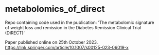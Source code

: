 # metabolomics_of_direct
Repo containing code used in the publication: 'The metabolomic signature of weight loss and remission in the Diabetes Remission Clinical Trial (DiRECT)'

Paper published online on 25th October 2023.
https://link.springer.com/article/10.1007/s00125-023-06019-x

